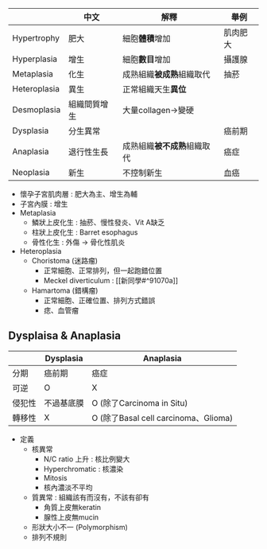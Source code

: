 |              | 中文       | 解釋                     | 舉例     |
|--------------|------------|--------------------------|----------|
| Hypertrophy  | 肥大       | 細胞**體積**增加             | 肌肉肥大 |
| Hyperplasia  | 增生       | 細胞**數目**增加             | 攝護腺   |
| Metaplasia   | 化生       | 成熟組織**被成熟**組織取代   | 抽菸     |
| Heteroplasia | 異生       | 正常組織天生**異位**         |          |
| Desmoplasia | 組織間質增生| 大量collagen->變硬      |          |
| Dysplasia    | 分生異常   |                          | 癌前期   |
| Anaplasia    | 退行性生長 | 成熟組織**被不成熟**組織取代 | 癌症     |
| Neoplasia    | 新生       | 不控制新生               | 血癌     |
- 懷孕子宮肌肉層 : 肥大為主、增生為輔
- 子宮內膜 : 增生
- Metaplasia
	- 鱗狀上皮化生 : 抽菸、慢性發炎、Vit A缺乏
	- 柱狀上皮化生 : Barret esophagus
	- 骨性化生 : 外傷 -> 骨化性肌炎
- Heteroplasia
	- Choristoma (迷路瘤)
		- 正常細胞、正常排列，但一起跑錯位置
		- Meckel diverticulum : [[新同學#^91070a]]
	- Hamartoma (錯構瘤)
		- 正常細胞、正確位置、排列方式錯誤
		- 痣、血管瘤
## Dysplaisa & Anaplasia
|        | Dysplasia  | Anaplasia              |
|--------|------------|------------------------|
| 分期   | 癌前期     | 癌症                   |
| 可逆   | O          | X                      |
| 侵犯性 | 不過基底膜 | O (除了Carcinoma in Situ)            |
| 轉移性 | X          | O (除了Basal cell carcinoma、Glioma) |
- 定義
	- 核異常
		- N/C ratio 上升 : 核比例變大
		- Hyperchromatic : 核濃染
		- Mitosis
		- 核內濃淡不平均
	- 質異常 : 組織該有而沒有，不該有卻有
		- 角質上皮無keratin
		- 腺性上皮無mucin
	- 形狀大小不一 (Polymorphism)
	- 排列不規則